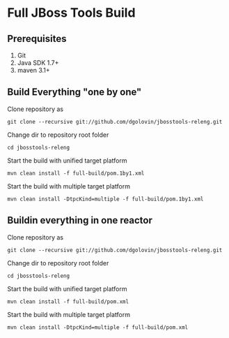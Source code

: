 
# Full JBoss Tools Build

## Prerequisites

1. Git
1. Java SDK 1.7+
1. maven 3.1+

## Build Everything "one by one"

Clone repository as 

    git clone --recursive git://github.com/dgolovin/jbosstools-releng.git

Change dir to repository root folder

    cd jbosstools-releng

Start the build with unified target platform

    mvn clean install -f full-build/pom.1by1.xml 

Start the build with multiple target platform

    mvn clean install -DtpcKind=multiple -f full-build/pom.1by1.xml 

## Buildin everything in one reactor

Clone repository as 

    git clone --recursive git://github.com/dgolovin/jbosstools-releng.git

Change dir to repository root folder

    cd jbosstools-releng

Start the build with unified target platform

    mvn clean install -f full-build/pom.xml 

Start the build with multiple target platform

    mvn clean install -DtpcKind=multiple -f full-build/pom.xml 
